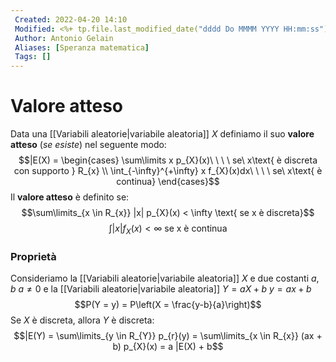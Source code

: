 ```yaml
---
 Created: 2022-04-20 14:10
 Modified: <%+ tp.file.last_modified_date("dddd Do MMMM YYYY HH:mm:ss") %>
 Author: Antonio Gelain
 Aliases: [Speranza matematica]
 Tags: []
---
```


# Valore atteso
Data una [[Variabili aleatorie|variabile aleatoria]] $X$ definiamo il suo **valore atteso** (*se esiste*) nel seguente modo:
$$|E(X) = \begin{cases} \sum\limits x p_{X}(x)\ \ \ \ se\ x\text{ è discreta con supporto } R_{x} \\
\int_{-\infty}^{+\infty} x f_{X}(x)dx\ \ \ \ se\ x\text{ è continua} \end{cases}$$
Il **valore atteso** è definito se:
$$\sum\limits_{x \in R_{x}} |x| p_{X}(x) < \infty \text{    se x è discreta}$$
$$\int |x| f_{X}(x) < \infty \text{    se x è continua}$$
### Proprietà
Consideriamo la [[Variabili aleatorie|variabile aleatoria]] $X$ e due costanti $a, b\ a \ne 0$ e la [[Variabili aleatorie|variabile aleatoria]] $Y = aX + b\ y = ax + b$
$$P(Y = y) = P\left(X = \frac{y-b}{a}\right)$$
Se $X$ è discreta, allora $Y$ è discreta:
$$|E(Y) = \sum\limits_{y \in R_{Y}} p_{r}(y) = \sum\limits_{x \in R_{x}} (ax + b) p_{X}(x) = a |E(X) + b$$
